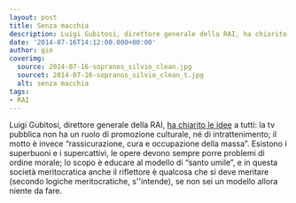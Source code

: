 ```yaml
---
layout: post
title: Senza macchia
description: Luigi Gubitosi, direttore generale della RAI, ha chiarito le idee a tutti
date: '2014-07-16T14:12:00.000+00:00'
author: gio
coverimg:
  source: 2014-07-16-sopranos_silvio_clean.jpg
  sourcet: 2014-07-16-sopranos_silvio_clean_t.jpg
  alt: senza macchia
tags:
- RAI
---
```


Luigi Gubitosi, direttore generale della RAI, [ha chiarito le idee][link1] a tutti: la tv pubblica non ha un ruolo di promozione culturale, né di intrattenimento; il motto è invece “rassicurazione, cura e occupazione della massa”. Esistono i superbuoni e i supercattivi, le opere devono sempre porre problemi di ordine morale; lo scopo è educare al modello di “santo umile”, e in questa società meritocratica anche il riflettore è qualcosa che si deve meritare (secondo logiche meritocratiche, s''intende), se non sei un modello allora niente da fare.


[link1]: http://www.huffingtonpost.it/2014/07/15/luigi-gubitosi-rai-gomorra_n_5587789.html

